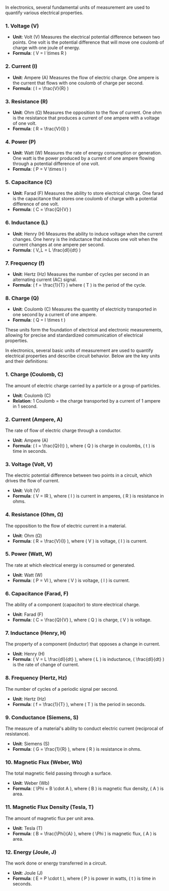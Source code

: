 In electronics, several fundamental units of measurement are used to quantify various electrical properties.

### 1. **Voltage (V)**
- **Unit**: Volt (V)
 Measures the electrical potential difference between two points. One volt is the potential difference that will move one coulomb of charge with one joule of energy.
- **Formula**: \( V = I \times R \)

### 2. **Current (I)**
- **Unit**: Ampere (A)
 Measures the flow of electric charge. One ampere is the current that flows with one coulomb of charge per second.
- **Formula**: \( I = \frac{V}{R} \)

### 3. **Resistance (R)**
- **Unit**: Ohm (Ω)
 Measures the opposition to the flow of current. One ohm is the resistance that produces a current of one ampere with a voltage of one volt.
- **Formula**: \( R = \frac{V}{I} \)

### 4. **Power (P)**
- **Unit**: Watt (W)
 Measures the rate of energy consumption or generation. One watt is the power produced by a current of one ampere flowing through a potential difference of one volt.
- **Formula**: \( P = V \times I \)

### 5. **Capacitance (C)**
- **Unit**: Farad (F)
 Measures the ability to store electrical charge. One farad is the capacitance that stores one coulomb of charge with a potential difference of one volt.
- **Formula**: \( C = \frac{Q}{V} \)

### 6. **Inductance (L)**
- **Unit**: Henry (H)
 Measures the ability to induce voltage when the current changes. One henry is the inductance that induces one volt when the current changes at one ampere per second.
- **Formula**: \( V_L = L \frac{dI}{dt} \)

### 7. **Frequency (f)**
- **Unit**: Hertz (Hz)
 Measures the number of cycles per second in an alternating current (AC) signal.
- **Formula**: \( f = \frac{1}{T} \) where \( T \) is the period of the cycle.

### 8. **Charge (Q)**
- **Unit**: Coulomb (C)
 Measures the quantity of electricity transported in one second by a current of one ampere.
- **Formula**: \( Q = I \times t \)

These units form the foundation of electrical and electronic measurements, allowing for precise and standardized communication of electrical properties.

In electronics, several basic units of measurement are used to quantify electrical properties and describe circuit behavior. Below are the key units and their definitions:

### **1. Charge (Coulomb, C)**
 The amount of electric charge carried by a particle or a group of particles.
   - **Unit**: Coulomb (C)
   - **Relation**: 1 Coulomb = the charge transported by a current of 1 ampere in 1 second.

### **2. Current (Ampere, A)**
 The rate of flow of electric charge through a conductor.
   - **Unit**: Ampere (A)
   - **Formula**: \( I = \frac{Q}{t} \), where \( Q \) is charge in coulombs, \( t \) is time in seconds.

### **3. Voltage (Volt, V)**
 The electric potential difference between two points in a circuit, which drives the flow of current.
   - **Unit**: Volt (V)
   - **Formula**: \( V = IR \), where \( I \) is current in amperes, \( R \) is resistance in ohms.

### **4. Resistance (Ohm, Ω)**
 The opposition to the flow of electric current in a material.
   - **Unit**: Ohm (Ω)
   - **Formula**: \( R = \frac{V}{I} \), where \( V \) is voltage, \( I \) is current.

### **5. Power (Watt, W)**
 The rate at which electrical energy is consumed or generated.
   - **Unit**: Watt (W)
   - **Formula**: \( P = VI \), where \( V \) is voltage, \( I \) is current.

### **6. Capacitance (Farad, F)**
 The ability of a component (capacitor) to store electrical charge.
   - **Unit**: Farad (F)
   - **Formula**: \( C = \frac{Q}{V} \), where \( Q \) is charge, \( V \) is voltage.

### **7. Inductance (Henry, H)**
 The property of a component (inductor) that opposes a change in current.
   - **Unit**: Henry (H)
   - **Formula**: \( V = L \frac{dI}{dt} \), where \( L \) is inductance, \( \frac{dI}{dt} \) is the rate of change of current.

### **8. Frequency (Hertz, Hz)**
 The number of cycles of a periodic signal per second.
   - **Unit**: Hertz (Hz)
   - **Formula**: \( f = \frac{1}{T} \), where \( T \) is the period in seconds.

### **9. Conductance (Siemens, S)**
 The measure of a material's ability to conduct electric current (reciprocal of resistance).
   - **Unit**: Siemens (S)
   - **Formula**: \( G = \frac{1}{R} \), where \( R \) is resistance in ohms.

### **10. Magnetic Flux (Weber, Wb)**
 The total magnetic field passing through a surface.
   - **Unit**: Weber (Wb)
   - **Formula**: \( \Phi = B \cdot A \), where \( B \) is magnetic flux density, \( A \) is area.

### **11. Magnetic Flux Density (Tesla, T)**
 The amount of magnetic flux per unit area.
   - **Unit**: Tesla (T)
   - **Formula**: \( B = \frac{\Phi}{A} \), where \( \Phi \) is magnetic flux, \( A \) is area.

### **12. Energy (Joule, J)**
 The work done or energy transferred in a circuit.
   - **Unit**: Joule (J)
   - **Formula**: \( E = P \cdot t \), where \( P \) is power in watts, \( t \) is time in seconds.
